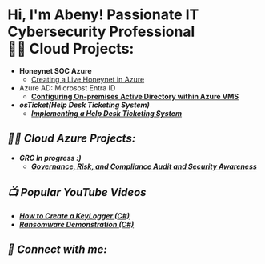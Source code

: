 <h1>Hi, I'm Abeny! Passionate IT Cybersecurity Professional<br/><a 
                          
<h2>👨‍💻 Cloud Projects:</h2>

- <b>Honeynet SOC Azure</b>
  - [Creating a Live Honeynet in Azure](https://github.com/abenykenti/Azure-Honeynet-SOC.git)
- Azure AD: Microsost Entra ID
  -  <b>[Configuring On-premises Active Directory within Azure VMS](https://github.com/abenykenti/Active-Directory-in-Azure.git) <b><i>
- <b>osTicket(Help Desk Ticketing System)</b>
  - [Implementing a Help Desk Ticketing System](https://github.com/abenykenti/osTicket.git)
 
<h2>👨‍💻 Cloud Azure Projects:</h2>

- <b> GRC  In progress :)</b>
  - [Governance, Risk, and Compliance Audit and Security Awareness](https://github.com/abenykenti/Governance-Risk-and-Compliance-Audit-and-Security-Awareness.git)




<h2>📺 Popular YouTube Videos</h2>

- [How to Create a KeyLogger (C#)](https://www.youtube.com/watch?v=N-L9hklSlNk)
- [Ransomware Demonstration (C#)](https://www.youtube.com/watch?v=OfvdQeh79s0)

<h2> 🤳 Connect with me:</h2>


<!--
**abenykenti/abenykenti ** is a ✨ _special_ ✨ repository because its `README.md` (this file) appears on your GitHub profile.

Here are some ideas to get you started:

- 🔭 I’m currently working on ...
- 🌱 I’m currently learning ...
- 👯 I’m looking to collaborate on ...
- 🤔 I’m looking for help with ...
- 💬 Ask me about ...
- 📫 How to reach me: ...
- 😄 Pronouns: ...
- ⚡ Fun fact: ...
-->
